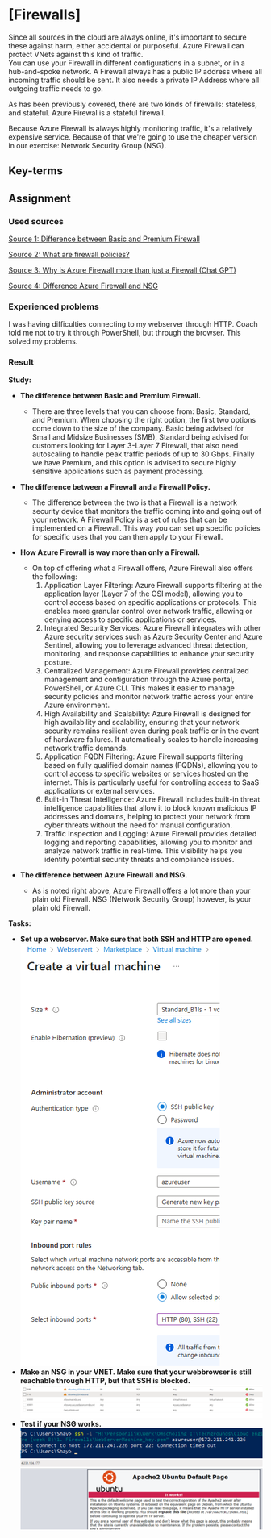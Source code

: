 # [Firewalls]
Since all sources in the cloud are always online, it's important to secure these against harm, either accidental or purposeful. Azure Firewall can protect VNets against this kind of traffic.  
You can use your Firewall in different configurations in a subnet, or in a hub-and-spoke network. A Firewall always has a public IP address where all incoming traffic should be sent. It also needs a private IP Address where all outgoing traffic needs to go.  

As has been previously covered, there are two kinds of firewalls: stateless, and stateful. Azure Firewal is a stateful firewall.  

Because Azure Firewall is always highly monitoring traffic, it's a relatively expensive service. Because of that we're going to use the cheaper version in our exercise: Network Security Group (NSG).

## Key-terms


## Assignment
### Used sources
[Source 1: Difference between Basic and Premium Firewall](https://learn.microsoft.com/en-us/azure/firewall/choose-firewall-sku)

[Source 2: What are firewall policies?](https://cloud.google.com/firewall/docs/firewall-policies-overview#:~:text=Firewall%20policies%20let%20you%20group,Cloud%20(VPC)%20firewall%20rules.)

[Source 3: Why is Azure Firewall more than just a Firewall (Chat GPT)](chat.openai.com)

[Source 4: Difference Azure Firewall and NSG](https://www.opsramp.com/guides/azure-best-practices/azure-firewall-vs-nsg/#:~:text=Unlike%20Azure%20Firewall%2C%20which%20monitors,denies%20traffic%20to%20Azure%20resources.)

### Experienced problems
I was having difficulties connecting to my webserver through HTTP. Coach told me not to try it through PowerShell, but through the browser. This solved my problems.

### Result
**Study:**
-	**The difference between Basic and Premium Firewall.**
    -	There are three levels that you can choose from: Basic, Standard, and Premium. When choosing the right option, the first two options come down to the size of the company. Basic being advised for Small and Midsize Businesses (SMB), Standard being advised for customers looking for Layer 3-Layer 7 Firewall, that also need autoscaling to handle peak traffic periods of up to 30 Gbps. Finally we have Premium, and this option is advised to secure highly sensitive applications such as payment processing. 
-	**The difference between a Firewall and a Firewall Policy.**
    -	The difference between the two is that a Firewall is a network security device that monitors the traffic coming into and going out of your network. A Firewall Policy is a set of rules that can be implemented on a Firewall. This way you can set up specific policies for specific uses that you can then apply to your Firewall.
-	**How Azure Firewall is way more than only a Firewall.**
    -	On top of offering what a Firewall offers, Azure Firewall also offers the following:
        1.	Application Layer Filtering: Azure Firewall supports filtering at the application layer (Layer 7 of the OSI model), allowing you to control access based on specific applications or protocols. This enables more granular control over network traffic, allowing or denying access to specific applications or services.
        2.	Integrated Security Services: Azure Firewall integrates with other Azure security services such as Azure Security Center and Azure Sentinel, allowing you to leverage advanced threat detection, monitoring, and response capabilities to enhance your security posture.
        3.	Centralized Management: Azure Firewall provides centralized management and configuration through the Azure portal, PowerShell, or Azure CLI. This makes it easier to manage security policies and monitor network traffic across your entire Azure environment.
        4.	High Availability and Scalability: Azure Firewall is designed for high availability and scalability, ensuring that your network security remains resilient even during peak traffic or in the event of hardware failures. It automatically scales to handle increasing network traffic demands.
        5.	Application FQDN Filtering: Azure Firewall supports filtering based on fully qualified domain names (FQDNs), allowing you to control access to specific websites or services hosted on the internet. This is particularly useful for controlling access to SaaS applications or external services.
        6.	Built-in Threat Intelligence: Azure Firewall includes built-in threat intelligence capabilities that allow it to block known malicious IP addresses and domains, helping to protect your network from cyber threats without the need for manual configuration.
        7.	Traffic Inspection and Logging: Azure Firewall provides detailed logging and reporting capabilities, allowing you to monitor and analyze network traffic in real-time. This visibility helps you identify potential security threats and compliance issues.
	
-	**The difference between Azure Firewall and NSG.**
    -	As is noted right above, Azure Firewall offers a lot more than your plain old Firewall. NSG (Network Security Group) however, is your plain old Firewall. 

**Tasks:**
-	**Set up a webserver. Make sure that both SSH and HTTP are opened.**  
        ![Result1](Proof_of_Success_1.1.png)
-	**Make an NSG in your VNET. Make sure that your webbrowser is still reachable through HTTP, but that SSH is blocked.**
    ![Result2](Proof_of_Success_1.2.png)
-	**Test if your NSG works.**  
    ![Result](Proof_of_Success_1.3.png)     ![Result3](Proof_of_Success_1.4.png)
